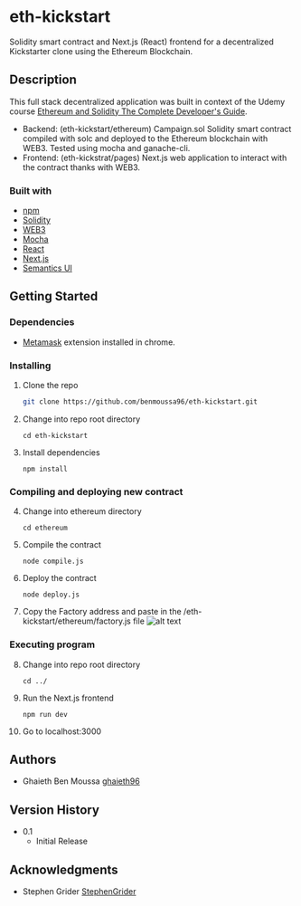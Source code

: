 # eth-kickstart
Solidity smart contract and Next.js (React) frontend for a decentralized Kickstarter clone using the Ethereum Blockchain.

## Description

This full stack decentralized application was built in context of the Udemy course [Ethereum and Solidity The Complete Developer's Guide](https://www.udemy.com/course/ethereum-and-solidity-the-complete-developers-guide/).
* Backend: (eth-kickstart/ethereum)
    Campaign.sol Solidity smart contract compiled with solc and deployed to the Ethereum blockchain with WEB3.
    Tested using mocha and ganache-cli.
* Frontend: (eth-kickstrat/pages)
    Next.js web application to interact with the contract thanks with WEB3.

### Built with

* [npm](https://www.npmjs.com)
* [Solidity](https://github.com/ethereum/solidity)
* [WEB3](https://web3js.readthedocs.io/en/v1.5.2/)
* [Mocha](https://mochajs.org)
* [React](https://reactjs.org)
* [Next.js](https://nextjs.org)
* [Semantics UI](https://semantic-ui.com)

## Getting Started

### Dependencies

* [Metamask](https://metamask.io) extension installed in chrome.

### Installing

1. Clone the repo
   ```sh
   git clone https://github.com/benmoussa96/eth-kickstart.git
   ```
2. Change into repo root directory
    ```
    cd eth-kickstart
    ```
3. Install dependencies
    ```
    npm install
    ```

### Compiling and deploying new contract

4. Change into ethereum directory
    ```
    cd ethereum
    ```
5. Compile the contract
    ```
    node compile.js
    ```
6. Deploy the contract
    ```
    node deploy.js
    ```
7. Copy the Factory address and paste in the /eth-kickstart/ethereum/factory.js file
![alt text](https://github.com/benmoussa96/eth-kickstart/factory.png?raw=true)

### Executing program

8. Change into repo root directory
    ```
    cd ../
    ```
9. Run the Next.js frontend
    ```
    npm run dev
    ```
10. Go to localhost:3000

## Authors

* Ghaieth Ben Moussa
    [ghaieth96](https://github.com/benmoussa96)

## Version History

* 0.1
    * Initial Release

## Acknowledgments

* Stephen Grider
    [StephenGrider](https://github.com/StephenGrider)
